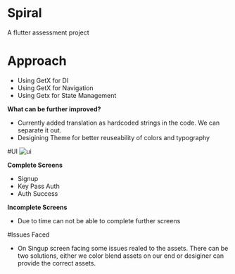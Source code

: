 # Spiral

A flutter assessment project

# Approach

- Using GetX for DI
- Using GetX for Navigation
- Using Getx for State Management

**What can be further improved?**
- Currently added translation as hardcoded strings in the code. We can separate it out.
- Desigining Theme for better reuseability of colors and typography

#UI
![ui](https://github.com/user-attachments/assets/d8db9247-517a-4a5f-8702-b957afd152fd)

**Complete Screens**
- Signup
- Key Pass Auth
- Auth Success
  
**Incomplete Screens**
- Due to time can not be able to complete further screens

#Issues Faced
- On Singup screen facing some issues realed to the assets. There can be two solutions, either we color blend assets on our end or desiginer can provide the correct assets.



